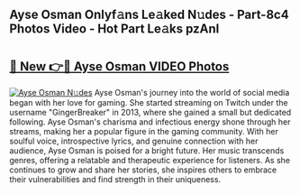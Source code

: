## Ayse Osman Onlyf𝚊ns Le𝚊ked N𝚞des - Part-8c4 Photos Video - Hot Part Le𝚊ks pzAnI

# <h2><a href="http://ab18522.deff.icu/?id=Ayse+Osman">🔗 New 👉🔴 Ayse Osman VIDEO Photos</a></h2>

[![Ayse Osman N𝚞des](https://i.imgur.com/rIISA9y.gif)](http://ab18522.deff.icu/?id=Ayse+Osman)
Ayse Osman's journey into the world of social media began with her love for gaming. She started streaming on Twitch under the username "GingerBreaker" in 2013, where she gained a small but dedicated following. Ayse Osman's charisma and infectious energy shone through her streams, making her a popular figure in the gaming community. With her soulful voice, introspective lyrics, and genuine connection with her audience, Ayse Osman is poised for a bright future. Her music transcends genres, offering a relatable and therapeutic experience for listeners. As she continues to grow and share her stories, she inspires others to embrace their vulnerabilities and find strength in their uniqueness.
